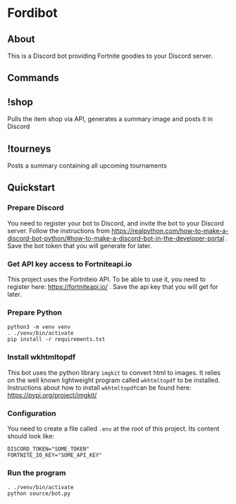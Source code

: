 # Fordibot

## About
This is a Discord bot providing Fortnite goodies to your Discord server.

## Commands
## !shop
Pulls the item shop via API, generates a summary image and posts it in Discord
## !tourneys
Posts a summary containing all upcoming tournaments

## Quickstart
### Prepare Discord
You need to register your bot to Discord, and invite the bot to your Discord server. Follow the instructions from https://realpython.com/how-to-make-a-discord-bot-python/#how-to-make-a-discord-bot-in-the-developer-portal . Save the bot token that you will generate for later.

### Get API key access to Fortniteapi.io
This project uses the Fortniteio API. To be able to use it, you need to register here: https://fortniteapi.io/ . Save the api key that you will get for later.
### Prepare Python
```
python3 -m venv venv
. ./venv/bin/activate
pip install -r requirements.txt
```
### Install wkhtmltopdf
This bot uses the python library `imgkit` to convert html to images. It relies on the well known lightweight program called `wkhtmltopdf` to be installed. Instructions about how to install `wkhtmltopdf`can be found here: https://pypi.org/project/imgkit/ 
### Configuration
You need to create a file called `.env` at the root of this project. Its content should look like:
```
DISCORD_TOKEN="SOME_TOKEN"
FORTNITE_IO_KEY="SOME_API_KEY"
```
### Run the program
```
. ./venv/bin/activate
python source/bot.py
```
